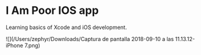 # I Am Poor IOS app

Learning basics of Xcode and iOS development.

![](/Users/zephyr/Downloads/Captura de pantalla 2018-09-10 a las 11.13.12-iPhone 7.png)